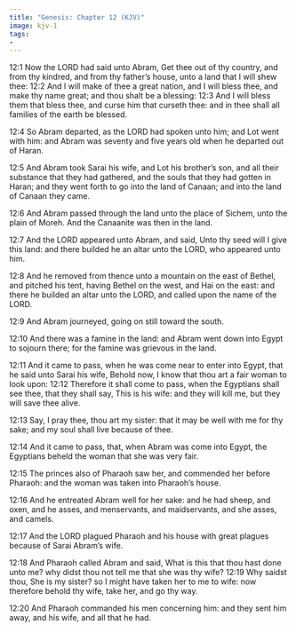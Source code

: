 ```yaml
---
title: "Genesis: Chapter 12 (KJV)"
image: kjv-1
tags:
-
---
```

12:1 Now the LORD had said unto Abram, Get thee out of thy country, and from thy kindred, and from thy father’s house, unto a land that I will shew thee: 12:2 And I will make of thee a great nation, and I will bless thee, and make thy name great; and thou shalt be a blessing: 12:3 And I will bless them that bless thee, and curse him that curseth thee: and in thee shall all families of the earth be blessed.

12:4 So Abram departed, as the LORD had spoken unto him; and Lot went with him: and Abram was seventy and five years old when he departed out of Haran.

12:5 And Abram took Sarai his wife, and Lot his brother’s son, and all their substance that they had gathered, and the souls that they had gotten in Haran; and they went forth to go into the land of Canaan; and into the land of Canaan they came.

12:6 And Abram passed through the land unto the place of Sichem, unto the plain of Moreh. And the Canaanite was then in the land.

12:7 And the LORD appeared unto Abram, and said, Unto thy seed will I give this land: and there builded he an altar unto the LORD, who appeared unto him.

12:8 And he removed from thence unto a mountain on the east of Bethel, and pitched his tent, having Bethel on the west, and Hai on the east: and there he builded an altar unto the LORD, and called upon the name of the LORD.

12:9 And Abram journeyed, going on still toward the south.

12:10 And there was a famine in the land: and Abram went down into Egypt to sojourn there; for the famine was grievous in the land.

12:11 And it came to pass, when he was come near to enter into Egypt, that he said unto Sarai his wife, Behold now, I know that thou art a fair woman to look upon: 12:12 Therefore it shall come to pass, when the Egyptians shall see thee, that they shall say, This is his wife: and they will kill me, but they will save thee alive.

12:13 Say, I pray thee, thou art my sister: that it may be well with me for thy sake; and my soul shall live because of thee.

12:14 And it came to pass, that, when Abram was come into Egypt, the Egyptians beheld the woman that she was very fair.

12:15 The princes also of Pharaoh saw her, and commended her before Pharaoh: and the woman was taken into Pharaoh’s house.

12:16 And he entreated Abram well for her sake: and he had sheep, and oxen, and he asses, and menservants, and maidservants, and she asses, and camels.

12:17 And the LORD plagued Pharaoh and his house with great plagues because of Sarai Abram’s wife.

12:18 And Pharaoh called Abram and said, What is this that thou hast done unto me? why didst thou not tell me that she was thy wife? 12:19 Why saidst thou, She is my sister? so I might have taken her to me to wife: now therefore behold thy wife, take her, and go thy way.

12:20 And Pharaoh commanded his men concerning him: and they sent him away, and his wife, and all that he had.